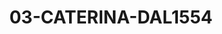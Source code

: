 ---
title: 03-CATERINA-DAL1554
image: /v1543919832/viterbo/03-CATERINA-DAL1554.jpg
brand: dalin
layout: vestito
---